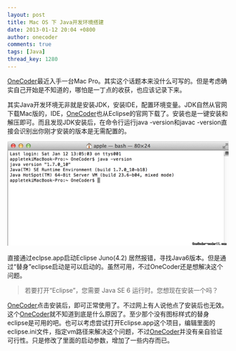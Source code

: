 ```yaml
---
layout: post
title: Mac OS 下 Java开发环境搭建
date: 2013-01-12 20:04 +0800
author: onecoder
comments: true
tags: [Java]
thread_key: 1280
---
```

<a href="http://www.coderli.com">OneCoder</a>最近入手一台Mac Pro。其实这个话题本来没什么可写的。但是考虑确实自己开始是不知道的，哪怕是一丁点的收获，也应该记录下来。

其实Java开发环境无非就是安装JDK，安装IDE，配置环境变量。JDK自然从官网下载Mac版的，IDE，<a href="http://www.coderli.com">OneCoder</a>也从Eclipse的官网下载了。安装也是一键安装和解压即可。而且发现JDK安装后，在命令行运行java -version和javac -version直接会识别出你刚才安装的版本是无需配置的。

![](/images/oldposts/11JWWn.jpg)

直接通过eclpse.app启动Eclipse Juno(4.2) 居然报错，寻找Java6版本。但是通过&ldquo;替身&rdquo;eclipse启动是可以启动的。虽然可用，不过OneCoder还是想解决这个问题。
<blockquote>
	<p>
		若要打开&ldquo;Eclipse&rdquo;，您需要 Java SE 6 运行时。您想现在安装一个吗？</p>
</blockquote>

<a href="http://www.coderli.com">OneCoder</a>点击安装后，即可正常使用了。不过网上有人说他点了安装后也无效。这个<a href="http://www.coderli.com">OneCoder</a>就不知道到底是什么原因了。至少那个没有图标样式的替身eclipse是可用的吧。也可以考虑尝试打开Eclipse.app这个项目，编辑里面的eclipse.ini文件，指定vm路径来解决这个问题，不过<a href="http://www.coderli.com">OneCoder</a>并没有亲自验证可行性。只是修改了里面的启动参数，增加了一些内存而已。

